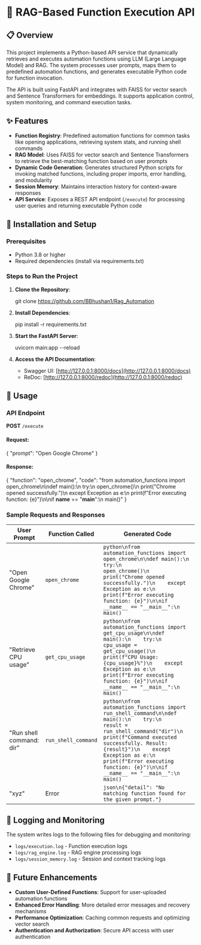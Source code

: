 # 🤖 RAG-Based Function Execution API


## 📋 Overview

This project implements a Python-based API service that dynamically retrieves and executes automation functions using LLM (Large Language Model) and RAG. The system processes user prompts, 
maps them to predefined automation functions, and generates executable Python code for function invocation.

The API is built using FastAPI and integrates with FAISS for vector search and Sentence Transformers for embeddings. 
It supports application control, system monitoring, and command execution tasks.

## ✨ Features

- **Function Registry**: Predefined automation functions for common tasks like opening applications, retrieving system stats, and running shell commands
- **RAG Model**: Uses FAISS for vector search and Sentence Transformers to retrieve the best-matching function based on user prompts
- **Dynamic Code Generation**: Generates structured Python scripts for invoking matched functions, including proper imports, error handling, and modularity
- **Session Memory**: Maintains interaction history for context-aware responses
- **API Service**: Exposes a REST API endpoint (`/execute`) for processing user queries and returning executable Python code

## 🚀 Installation and Setup

### Prerequisites

- Python 3.8 or higher
- Required dependencies (install via requirements.txt)

### Steps to Run the Project

1. **Clone the Repository**:

   git clone https://github.com/BBhushan1/Rag_Automation

  

2. **Install Dependencies**:
  
   pip install -r requirements.txt
   

3. **Start the FastAPI Server**:
 
   uvicorn main:app --reload
  

4. **Access the API Documentation**:
   - Swagger UI: [http://127.0.0.1:8000/docs](http://127.0.0.1:8000/docs)
   - ReDoc: [http://127.0.0.1:8000/redoc](http://127.0.0.1:8000/redoc)

## 📘 Usage

### API Endpoint

**POST** `/execute`

#### Request:

{
  "prompt": "Open Google Chrome"
}


#### Response:

{
  "function": "open_chrome",
  "code": "from automation_functions import open_chrome\n\ndef main():\n    try:\n        open_chrome()\n        print(\"Chrome opened successfully.\")\n    except Exception as e:\n        print(f\"Error executing function: {e}\")\n\nif __name__ == \"__main__\":\n    main()"
}


### Sample Requests and Responses

| User Prompt | Function Called | Generated Code |
|-------------|----------------|---------------|
| "Open Google Chrome" | `open_chrome` | ```python\nfrom automation_functions import open_chrome\n\ndef main():\n    try:\n        open_chrome()\n        print("Chrome opened successfully.")\n    except Exception as e:\n        print(f"Error executing function: {e}")\n\nif __name__ == "__main__":\n    main()``` |
| "Retrieve CPU usage" | `get_cpu_usage` | ```python\nfrom automation_functions import get_cpu_usage\n\ndef main():\n    try:\n        cpu_usage = get_cpu_usage()\n        print(f"CPU Usage: {cpu_usage}%")\n    except Exception as e:\n        print(f"Error executing function: {e}")\n\nif __name__ == "__main__":\n    main()``` |
| "Run shell command: dir" | `run_shell_command` | ```python\nfrom automation_functions import run_shell_command\n\ndef main():\n    try:\n        result = run_shell_command("dir")\n        print(f"Command executed successfully. Result: {result}")\n    except Exception as e:\n        print(f"Error executing function: {e}")\n\nif __name__ == "__main__":\n    main()``` |
| "xyz" | Error | ```json\n{"detail": "No matching function found for the given prompt."}``` |


## 📝 Logging and Monitoring

The system writes logs to the following files for debugging and monitoring:
- `logs/execution.log` - Function execution logs
- `logs/rag_engine.log` - RAG engine processing logs
- `logs/session_memory.log` - Session and context tracking logs


## 🔮 Future Enhancements

- **Custom User-Defined Functions**: Support for user-uploaded automation functions
- **Enhanced Error Handling**: More detailed error messages and recovery mechanisms
- **Performance Optimization**: Caching common requests and optimizing vector search
- **Authentication and Authorization**: Secure API access with user authentication


